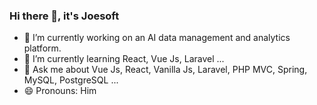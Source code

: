 ### Hi there 👋, it's Joesoft

- 🔭 I’m currently working on an AI data management and analytics platform.
- 🌱 I’m currently learning React, Vue Js, Laravel ...
- 💬 Ask me about  Vue Js, React, Vanilla Js, Laravel, PHP MVC, Spring, MySQL, PostgreSQL ...
- 😄 Pronouns: Him

<!--
**joesoftmwai/joesoftmwai** is a ✨ _special_ ✨ repository because its `README.md` (this file) appears on your GitHub profile.

Here are some ideas to get you started:

- 🔭 I’m currently working on ...
- 🌱 I’m currently learning ...
- 👯 I’m looking to collaborate on ...
- 🤔 I’m looking for help with ...
- 💬 Ask me about ...
- 📫 How to reach me: ...
- 😄 Pronouns: ...
- ⚡ Fun fact: ...
-->
